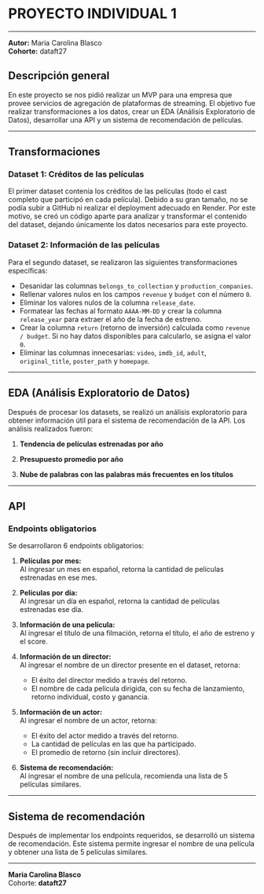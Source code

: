 # PROYECTO INDIVIDUAL 1

---

**Autor:** Maria Carolina Blasco  
**Cohorte:** dataft27  

## Descripción general

En este proyecto se nos pidió realizar un MVP para una empresa que provee servicios de agregación de plataformas de streaming. El objetivo fue realizar transformaciones a los datos, crear un EDA (Análisis Exploratorio de Datos), desarrollar una API y un sistema de recomendación de películas.

---

## Transformaciones

### Dataset 1: Créditos de las películas
El primer dataset contenía los créditos de las películas (todo el cast completo que participó en cada película). Debido a su gran tamaño, no se podía subir a GitHub ni realizar el deployment adecuado en Render. Por este motivo, se creó un código aparte para analizar y transformar el contenido del dataset, dejando únicamente los datos necesarios para este proyecto.

### Dataset 2: Información de las películas
Para el segundo dataset, se realizaron las siguientes transformaciones específicas:

- Desanidar las columnas `belongs_to_collection` y `production_companies`.
- Rellenar valores nulos en los campos `revenue` y `budget` con el número `0`.
- Eliminar los valores nulos de la columna `release_date`.
- Formatear las fechas al formato `AAAA-MM-DD` y crear la columna `release_year` para extraer el año de la fecha de estreno.
- Crear la columna `return` (retorno de inversión) calculada como `revenue / budget`. Si no hay datos disponibles para calcularlo, se asigna el valor `0`.
- Eliminar las columnas innecesarias: `video`, `imdb_id`, `adult`, `original_title`, `poster_path` y `homepage`.

---

## EDA (Análisis Exploratorio de Datos)

Después de procesar los datasets, se realizó un análisis exploratorio para obtener información útil para el sistema de recomendación de la API. Los análisis realizados fueron:

1. **Tendencia de películas estrenadas por año**  

2. **Presupuesto promedio por año**  

3. **Nube de palabras con las palabras más frecuentes en los títulos**  

---

## API

### Endpoints obligatorios

Se desarrollaron 6 endpoints obligatorios:

1. **Películas por mes:**  
   Al ingresar un mes en español, retorna la cantidad de películas estrenadas en ese mes.

2. **Películas por día:**  
   Al ingresar un día en español, retorna la cantidad de películas estrenadas ese día.

3. **Información de una película:**  
   Al ingresar el título de una filmación, retorna el título, el año de estreno y el score.

4. **Información de un director:**  
   Al ingresar el nombre de un director presente en el dataset, retorna:
   - El éxito del director medido a través del retorno.
   - El nombre de cada película dirigida, con su fecha de lanzamiento, retorno individual, costo y ganancia.

5. **Información de un actor:**  
   Al ingresar el nombre de un actor, retorna:
   - El éxito del actor medido a través del retorno.
   - La cantidad de películas en las que ha participado.
   - El promedio de retorno (sin incluir directores).

6. **Sistema de recomendación:**  
   Al ingresar el nombre de una película, recomienda una lista de 5 películas similares.

---

## Sistema de recomendación

Después de implementar los endpoints requeridos, se desarrolló un sistema de recomendación. Este sistema permite ingresar el nombre de una película y obtener una lista de 5 películas similares.

---

**Maria Carolina Blasco**  
Cohorte: **dataft27**
